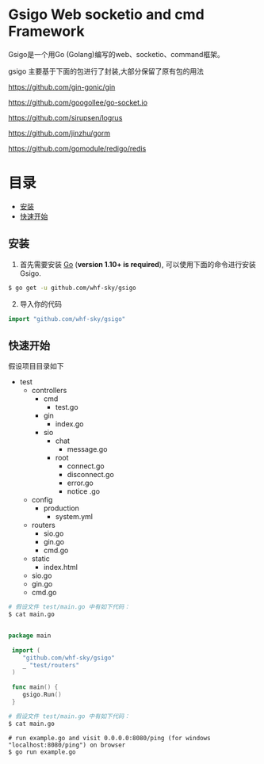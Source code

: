 # Gsigo Web socketio and cmd Framework

Gsigo是一个用Go (Golang)编写的web、socketio、command框架。

gsigo 主要基于下面的包进行了封装,大部分保留了原有包的用法

https://github.com/gin-gonic/gin

https://github.com/googollee/go-socket.io

https://github.com/sirupsen/logrus

https://github.com/jinzhu/gorm

https://github.com/gomodule/redigo/redis

# 目录

- [安装](#安装)
- [快速开始](#快速开始)

## 安装

1. 首先需要安装 [Go](https://golang.org/) (**version 1.10+ is required**), 可以使用下面的命令进行安装 Gsigo.

```sh
$ go get -u github.com/whf-sky/gsigo
```

2. 导入你的代码

```go
import "github.com/whf-sky/gsigo"
```


## 快速开始

假设项目目录如下

- test
  - controllers
    - cmd
        - test.go
    - gin
        - index.go
    - sio
      - chat
        - message.go
      - root
        - connect.go
        - disconnect.go
        - error.go
        - notice .go
  - config
    - production
        - system.yml
  - routers
    - sio.go
    - gin.go
    - cmd.go
  - static
    - index.html
  - sio.go
  - gin.go
  - cmd.go
 
```sh
# 假设文件 test/main.go 中有如下代码：
$ cat main.go
```

```go

package main
 
 import (
 	"github.com/whf-sky/gsigo"
 	_ "test/routers"
 )
 
 func main() {
 	gsigo.Run()
 }
```

```sh
# 假设文件 test/main.go 中有如下代码：
$ cat main.go
```

```
# run example.go and visit 0.0.0.0:8080/ping (for windows "localhost:8080/ping") on browser
$ go run example.go
```



